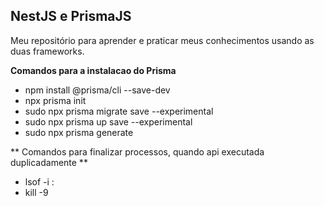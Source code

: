 ## NestJS e PrismaJS 

Meu repositório para aprender e praticar meus conhecimentos usando as duas frameworks.

**Comandos para a instalacao do Prisma**

* npm install @prisma/cli --save-dev
* npx prisma init
* sudo npx prisma migrate save --experimental
* sudo npx prisma up save --experimental
* sudo npx prisma generate

** Comandos para finalizar processos, quando api executada duplicadamente ** 

* lsof -i :<porta>
* kill -9 <pid>
